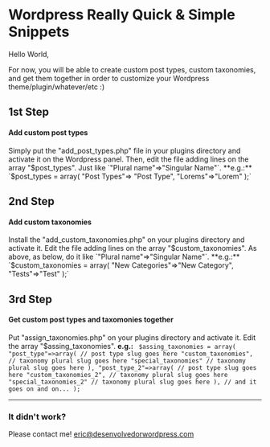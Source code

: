 # Wordpress Really Quick & Simple Snippets
Hello World,

For now, you will be able to create custom post types, custom taxonomies, and get them together in order to customize your Wordpress theme/plugin/whatever/etc :)

## 1st Step
#### Add custom post types
Simply put the "add_post_types.php" file in your plugins directory and activate  it on the Wordpress panel.
Then, edit the file adding lines on the array "$post_types". Just like `"Plural name"=>"Singular Name"`.
**e.g.:**
`$post_types = array(
  "Post Types"=> "Post Type",
  "Lorems"=>"Lorem"
);`

## 2nd Step
#### Add custom taxonomies
Install the "add_custom_taxonomies.php" on your plugins directory and activate it.
Edit the file adding lines on the array "$custom_taxonomies". As above, as below, do it like `"Plural name"=>"Singular Name"`.
**e.g.:**
`$custom_taxonomies = array(
   "New Categories"=>"New Category",
   "Tests"=>"Test"
);`

## 3rd Step
#### Get custom post types and taxomonies together
Put "assign_taxonomies.php" on your plugins directory and activate it.
Edit the array "$assing_taxonomies".
**e.g.:**
` $assing_taxonomies = array(
   "post_type"=>array( // post type slug goes here
     "custom_taxonomies", // taxonomy plural slug goes here
     "special_taxonomies" // taxonomy plural slug goes here
   ),
      "post_type_2"=>array( // post type slug goes here
     "custom_taxonomies_2", // taxonomy plural slug goes here
     "special_taxonomies_2" // taxonomy plural slug goes here
   ),
   // and it goes on and on...
 );`


----------


### It didn't work?
Please contact me!
[eric@desenvolvedorwordpress.com](mailto:eric@desenvolvedorwordpress.com)
